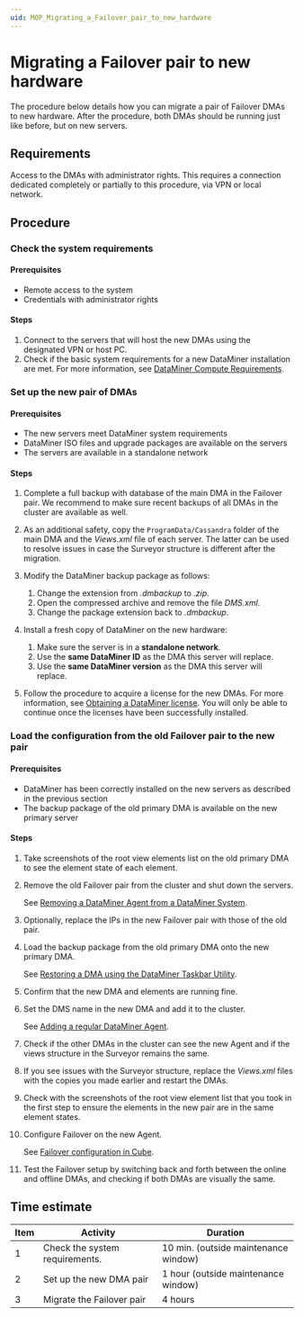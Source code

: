 ```yaml
---
uid: MOP_Migrating_a_Failover_pair_to_new_hardware
---
```


# Migrating a Failover pair to new hardware

The procedure below details how you can migrate a pair of Failover DMAs to new hardware. After the procedure, both DMAs should be running just like before, but on new servers.

## Requirements

Access to the DMAs with administrator rights. This requires a connection dedicated completely or partially to this procedure, via VPN or local network.

## Procedure

### Check the system requirements

#### Prerequisites

- Remote access to the system
- Credentials with administrator rights

#### Steps

1. Connect to the servers that will host the new DMAs using the designated VPN or host PC.
1. Check if the basic system requirements for a new DataMiner installation are met. For more information, see [DataMiner Compute Requirements](xref:DataMiner_Compute_Requirements).

### Set up the new pair of DMAs

#### Prerequisites

- The new servers meet DataMiner system requirements
- DataMiner ISO files and upgrade packages are available on the servers
- The servers are available in a standalone network

#### Steps

1. Complete a full backup with database of the main DMA in the Failover pair. We recommend to make sure recent backups of all DMAs in the cluster are available as well.
1. As an additional safety, copy the `ProgramData/Cassandra` folder of the main DMA and the *Views.xml* file of each server. The latter can be used to resolve issues in case the Surveyor structure is different after the migration.
1. Modify the DataMiner backup package as follows:

    1. Change the extension from *.dmbackup* to *.zip*.
    1. Open the compressed archive and remove the file *DMS.xml*.
    1. Change the package extension back to *.dmbackup*.

1. Install a fresh copy of DataMiner on the new hardware:

    1. Make sure the server is in a **standalone network**.
    1. Use the **same DataMiner ID** as the DMA this server will replace.
    1. Use the **same DataMiner version** as the DMA this server will replace.

1. Follow the procedure to acquire a license for the new DMAs. For more information, see [Obtaining a DataMiner license](xref:DataminerLicenses). You will only be able to continue once the licenses have been successfully installed.

### Load the configuration from the old Failover pair to the new pair

#### Prerequisites

- DataMiner has been correctly installed on the new servers as described in the previous section
- The backup package of the old primary DMA is available on the new primary server

#### Steps

1. Take screenshots of the root view elements list on the old primary DMA to see the element state of each element.

1. Remove the old Failover pair from the cluster and shut down the servers.

   See [Removing a DataMiner Agent from a DataMiner System](xref:Removing_a_DataMiner_Agent_from_a_DataMiner_System).

1. Optionally, replace the IPs in the new Failover pair with those of the old pair.

1. Load the backup package from the old primary DMA onto the new primary DMA.

   See [Restoring a DMA using the DataMiner Taskbar Utility](xref:Restoring_a_DMA_using_the_DataMiner_Taskbar_Utility).

1. Confirm that the new DMA and elements are running fine.

1. Set the DMS name in the new DMA and add it to the cluster.

   See [Adding a regular DataMiner Agent](xref:Adding_a_regular_DataMiner_Agent).

1. Check if the other DMAs in the cluster can see the new Agent and if the views structure in the Surveyor remains the same.

1. If you see issues with the Surveyor structure, replace the *Views.xml* files with the copies you made earlier and restart the DMAs.

1. Check with the screenshots of the root view element list that you took in the first step to ensure the elements in the new pair are in the same element states.

1. Configure Failover on the new Agent.

   See [Failover configuration in Cube](xref:Failover_configuration_in_Cube).

1. Test the Failover setup by switching back and forth between the online and offline DMAs, and checking if both DMAs are visually the same.

## Time estimate

| Item | Activity | Duration |
|------|----------|----------|
| 1    | Check the system requirements. | 10 min. (outside maintenance window) |
| 2    | Set up the new DMA pair        | 1 hour (outside maintenance window)  |
| 3    | Migrate the Failover pair      | 4 hours |
